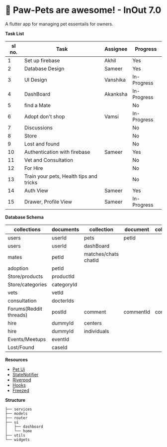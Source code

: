 # 🐶 Paw-Pets are awesome! - InOut 7.0

A flutter app for managing pet essentails for owners.

**Task List**

| sl no. | Task                                    | Assignee | Progress    |
| ------ | --------------------------------------- | -------- | ----------- |
| 1      | Set up firebase                         | Akhil    | Yes         |
| 2      | Database Design                         | Sameer   | Yes         |
| 3      | UI Design                               | Vanshika | In-Progress |
| 4      | DashBoard                               | Akanksha | In-Progress |
| 5      | find a Mate                             |          | No          |
| 6      | Adopt don't shop                        | Vamsi    | In-Progress |
| 7      | Discussions                             |          | No          |
| 8      | Store                                   |          | No          |
| 9      | Lost and found                          |          | No          |
| 10     | Authentication with firebase            | Sameer   | Yes         |
| 11     | Vet and Consultation                    |          | No          |
| 12     | For Hire                                |          | No          |
| 13     | Train your pets, Health tips and tricks |          | No          |
| 14     | Auth View                               | Sameer   | Yes         |
| 15     | Drawer, Profile View                    | Sameer   | In-Progress |

**Database Schema**

| collections            | documents  | collection           | document  | collection | document  |
| ---------------------- | ---------- | -------------------- | --------- | ---------- | --------- |
| users                  | userId     | pets                 | petId     |
| users                  | userId     | dashBoard            |
| mates                  | petId      | matches/chats chatId |
| adoption               | petId      |
| Store/products         | productId  |
| Store/categories       | categoryId |
| vets                   | vetId      |
| consultation           | docterIds  |
| Forums(Reddit threads) | postId     | comment              | commentId | comment    | commentId |
| hire                   | dummyId    | centers              |
| hire                   | dummyId    | individuals          |
| Events/Meetups         | eventId    |
| Lost/Found             | caseId     |

**Resources**

- [Pet Ui](https://www.youtube.com/watch?v=Cg9vLhfvWBE&ab_channel=TheGrowingDeveloper)
- [StateNotifier](https://www.youtube.com/watch?v=nUF0IrEjWj0&ab_channel=RobertBrunhage)
- [Riverpod](https://www.youtube.com/watch?v=GVspNESSess&t=1s&ab_channel=RobertBrunhage)
- [Hooks](https://www.youtube.com/watch?v=A1DUBgIsCv8&ab_channel=RobertBrunhage)
- [Freezed](https://www.youtube.com/watch?v=3HY6uFewwi4&t=921s&ab_channel=LearnFlutterCode)

**Structure**

```
├── services
├── models
├── router
├── ui
│   ├── dashboard
│   └── home
├── utils
└── widgets
```

